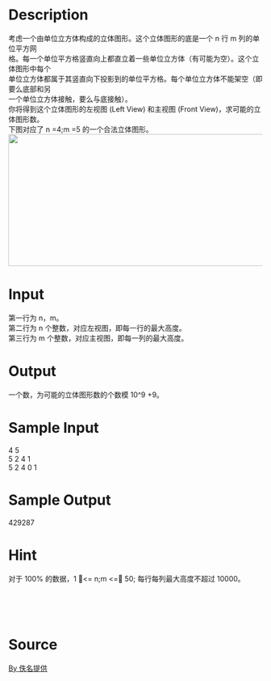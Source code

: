 
# Description

<div class="content"><div>考虑一个由单位立方体构成的立体图形。这个立体图形的底是一个 n 行 m 列的单位平方网</div>
<div>格。每一个单位平方格竖直向上都直立着一些单位立方体（有可能为空）。这个立体图形中每个</div>
<div>单位立方体都属于其竖直向下投影到的单位平方格。每个单位立方体不能架空（即要么底部和另</div>
<div>一个单位立方体接触，要么与底接触）。</div>
<div>你将得到这个立体图形的左视图 (Left View) 和主视图 (Front View)，求可能的立体图形数。</div>
<div>下图对应了 n =4;m =5 的一个合法立体图形。</div>
<div><img src="/source/bzoj/3902/img/aHR0cHM6Ly9seWRzeS5jb20vSnVkZ2VPbmxpbmUvdXBsb2FkLzIwMTUwMy9jY2MuUE5H.PNG" width="692" height="261" alt=""/></div>
<div></div>
<p></p></div>

# Input

<div class="content"><div>第一行为 n，m。</div>
<div>第二行为 n 个整数，对应左视图，即每一行的最大高度。</div>
<div>第三行为 m 个整数，对应主视图，即每一列的最大高度。</div>
<div></div>
<div></div>
<p></p></div>

# Output

<div class="content"><div>一个数，为可能的立体图形数的个数模 10^9 +9。</div>
<div></div>
<p></p></div>

# Sample Input

<div class="content"><span class="sampledata">4 5<br/>
5 2 4 1<br/>
5 2 4 0 1</span></div>

# Sample Output

<div class="content"><span class="sampledata">429287</span></div>

# Hint

<div class="content"><p></p><p>对于 100% 的数据，1 &lt;= n;m &lt;= 50; 每行每列最大高度不超过 10000。</p><br/>
<div></div><br/>
<div></div><br/>
<p></p><p></p></div>

# Source

<div class="content"><p><a href="problemset.php?search=By 佚名提供">By 佚名提供</a></p></div>

